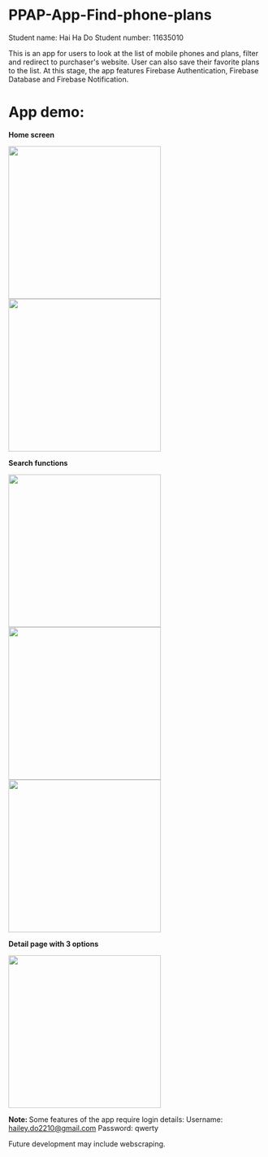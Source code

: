 # PPAP-App-Find-phone-plans
Student name: Hai Ha Do
Student number: 11635010

This is an app for users to look at the list of mobile phones and plans, filter and redirect to purchaser's website. User can also save their favorite plans to the list. At this stage, the app features Firebase Authentication, Firebase Database and Firebase Notification.

# App demo:

<b> Home screen </b>
<p align="left">
  <img src="https://user-images.githubusercontent.com/30451466/31174927-181aa5fa-a959-11e7-945f-77249d4042bb.png" width="300"/>
  <img src="https://user-images.githubusercontent.com/30451466/31174948-2854f45c-a959-11e7-89c3-4a9a2f16a661.png" width="300"/>
</p>

<b> Search functions </b>
<p align="left">
  <img src="https://user-images.githubusercontent.com/30451466/31174949-285acc38-a959-11e7-9f6d-ddc4ef600212.png" width="300"/>
  <img src="https://user-images.githubusercontent.com/30451466/31174950-28660dfa-a959-11e7-849f-385e67d8ab0e.png" width="300"/>
  <img src="https://user-images.githubusercontent.com/30451466/31174951-28698f66-a959-11e7-99f2-b3da5887b759.png" width="300"/>
</p>

<b> Detail page with 3 options </b>
<p align="left">
  <img src="https://user-images.githubusercontent.com/30451466/31174947-284f6e7e-a959-11e7-8e63-97769fe58d55.png" width="300"/>
</p>



<b> Note: </b>
Some features of the app require login details:
Username: hailey.do2210@gmail.com
Password: qwerty

Future development may include webscraping.


